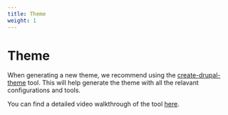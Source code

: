```yaml
---
title: Theme
weight: 1
---
```


# Theme

When generating a new theme, we recommend using the [create-drupal-theme](https://github.com/axelerant/create-drupal-theme) tool. This will help generate the theme with all the relavant configurations and tools.

You can find a detailed video walkthrough of the tool [here](https://drive.google.com/drive/u/1/folders/1tkR4UjjS-zXW_7Ga6lTvvPW1YnVJwxeu).
